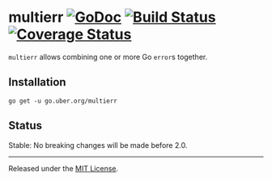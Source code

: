 # multierr [![GoDoc][doc-img]][doc] [![Build Status][ci-img]][ci] [![Coverage Status][cov-img]][cov]

`multierr` allows combining one or more Go `error`s together.

## Installation

    go get -u go.uber.org/multierr

## Status

Stable: No breaking changes will be made before 2.0.

-------------------------------------------------------------------------------

Released under the [MIT License].

[MIT License]: LICENSE.txt
[doc-img]: https://godoc.org/go.uber.org/multierr?status.svg
[doc]: https://pkg.go.dev/go.uber.org/multierr
[ci-img]: https://travis-ci.com/uber-go/multierr.svg?branch=master
[cov-img]: https://codecov.io/gh/uber-go/multierr/branch/master/graph/badge.svg
[ci]: https://travis-ci.com/uber-go/multierr
[cov]: https://codecov.io/gh/uber-go/multierr
